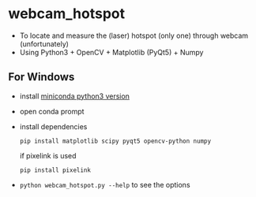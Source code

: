 # webcam_hotspot

* To locate and measure the (laser) hotspot (only one) through webcam (unfortunately)
* Using Python3 + OpenCV + Matplotlib (PyQt5) + Numpy

## For Windows
* install [miniconda python3 version](https://docs.conda.io/en/latest/miniconda.html)
* open conda prompt
* install dependencies

  ```pip install matplotlib scipy pyqt5 opencv-python numpy```

  if pixelink is used

  ```pip install pixelink```

* ```python webcam_hotspot.py --help``` 
  to see the options